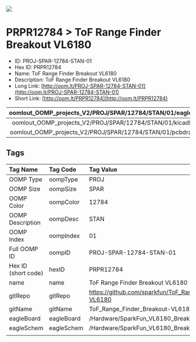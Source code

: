 


  
![][im]
# PRPR12784 > ToF Range Finder Breakout VL6180

- ID: PROJ-SPAR-12784-STAN-01
- Hex ID: PRPR12784
- Name: ToF Range Finder Breakout VL6180
- Description: ToF Range Finder Breakout VL6180
- Long Link: [http://oom.lt/PROJ-SPAR-12784-STAN-01](http://oom.lt/PROJ-SPAR-12784-STAN-01)
- Short Link: [http://oom.lt/PRPR12784](http://oom.lt/PRPR12784)
  

|oomlout_OOMP_projects_V2/PROJ/SPAR/12784/STAN/01/eagleImage.png|oomlout_OOMP_projects_V2/PROJ/SPAR/12784/STAN/01/eagleSchemImage.png|oomlout_OOMP_projects_V2/PROJ/SPAR/12784/STAN/01/kicadPcb3dFront.png|oomlout_OOMP_projects_V2/PROJ/SPAR/12784/STAN/01/kicadPcb3dBack.png|
| :---: | :---: | :---: | :---: |
|oomlout_OOMP_projects_V2/PROJ/SPAR/12784/STAN/01/kicadPcb3d.png|oomlout_OOMP_projects_V2/PROJ/SPAR/12784/STAN/01/bomBack.png|oomlout_OOMP_projects_V2/PROJ/SPAR/12784/STAN/01/bomFront.png|oomlout_OOMP_projects_V2/PROJ/SPAR/12784/STAN/01/pcbdraw.svg|
|oomlout_OOMP_projects_V2/PROJ/SPAR/12784/STAN/01/pcbdrawBack.svg||||

## Tags
  

|Tag Name|Tag Code|Tag Value|
| :--- | :--- | :--- |
|OOMP Type|oompType|PROJ|
|OOMP Size|oompSize|SPAR|
|OOMP Color|oompColor|12784|
|OOMP Description|oompDesc|STAN|
|OOMP Index|oompIndex|01|
|Full OOMP ID|oompID|PROJ-SPAR-12784-STAN-01|
|Hex ID (short code)|hexID|PRPR12784|
|name|name|ToF Range Finder Breakout VL6180|
|gitRepo|gitRepo|https://github.com/sparkfun/ToF_Range_Finder_Breakout-VL6180|
|gitName|gitName|ToF_Range_Finder_Breakout-VL6180|
|eagleBoard|eagleBoard|/Hardware/SparkFun_VL6180_Breakout.brd|
|eagleSchem|eagleSchem|/Hardware/SparkFun_VL6180_Breakout.sch|
||||



[im]: PROJ/SPAR/12784/STAN/01/kicadPcb3d_450.png
